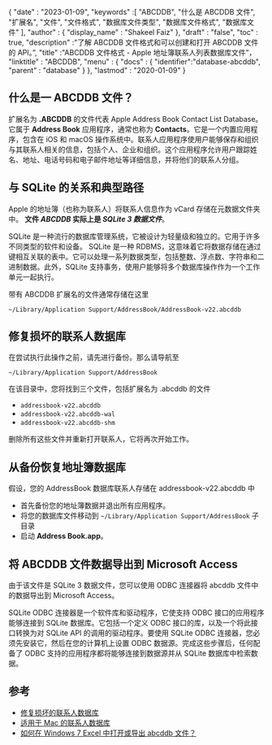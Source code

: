 {
  "date" : "2023-01-09",
  "keywords" :[ "ABCDDB", "什么是 ABCDDB 文件", "扩展名", "文件", "文件格式", "数据库文件类型", "数据库文件格式", "数据库文件" ],
  "author" : {
    "display_name" : "Shakeel Faiz"
},
  "draft" : "false",
  "toc" : true,
  "description" :"了解 ABCDDB 文件格式和可以创建和打开 ABCDDB 文件的 API。”,
  "title" :"ABCDDB 文件格式 - Apple 地址簿联系人列表数据库文件”，
  "linktitle" : "ABCDDB",
  "menu" : {
    "docs" : {
      "identifier":"database-abcddb",
      "parent" : "database"
}
},
  "lastmod" : "2020-01-09"
}

## 什么是一 ABCDDB 文件？

扩展名为 **.ABCDDB** 的文件代表 Apple Address Book Contact List Database。它属于 **Address Book** 应用程序，通常也称为 **Contacts**。它是一个内置应用程序，包含在 iOS 和 macOS 操作系统中。联系人应用程序使用户能够保存和组织与其联系人相关的信息，包括个人、企业和组织。这个应用程序允许用户跟踪姓名、地址、电话号码和电子邮件地址等详细信息，并将他们的联系人分组。

## 与 SQLite 的关系和典型路径

Apple 的地址簿（也称为联系人）将联系人信息作为 vCard 存储在元数据文件夹中。 **文件 _ABCDDB_ 实际上是 _SQLite 3 数据文件_**。

SQLite 是一种流行的数据库管理系统，它被设计为轻量级和独立的。它用于许多不同类型的软件和设备。 SQLite 是一种 RDBMS，这意味着它将数据存储在通过键相互关联的表中。它可以处理一系列数据类型，包括整数、浮点数、字符串和二进制数据。此外，SQLite 支持事务，使用户能够将多个数据库操作作为一个工作单元一起执行。

带有 ABCDDB 扩展名的文件通常存储在这里

`~/Library/Application Support/AddressBook/AddressBook-v22.abcddb`

## 修复损坏的联系人数据库

在尝试执行此操作之前，请先进行备份。那么请导航至

`~/Library/Application Support/AddressBook`

在该目录中，您将找到三个文件，包括扩展名为 .abcddb 的文件

- `addressbook-v22.abcddb`
- `addressbook-v22.abcddb-wal`
- `addressbook-v22.abcddb-shm`

删除所有这些文件并重新打开联系人，它将再次开始工作。

## 从备份恢复地址簿数据库

假设，您的 AddressBook 数据库联系人存储在 addressbook-v22.abcddb 中

- 首先备份您的地址簿数据并退出所有应用程序。
- 将您的数据库文件移动到 `~/Library/Application Support/AddressBook` 子目录
- 启动 **Address Book.app**。

## 将 ABCDDB 文件数据导出到 Microsoft Access

由于该文件是 SQLite 3 数据文件，您可以使用 ODBC 连接器将 abcddb 文件中的数据导出到 Microsoft Access。

SQLite ODBC 连接器是一个软件库和驱动程序，它使支持 ODBC 接口的应用程序能够连接到 SQLite 数据库。它包括一个定义 ODBC 接口的库，以及一个将此接口转换为对 SQLite API 的调用的驱动程序。要使用 SQLite ODBC 连接器，您必须先安装它，然后在您的计算机上设置 ODBC 数据源。完成这些步骤后，任何配备了 ODBC 支持的应用程序都将能够连接到数据源并从 SQLite 数据库中检索数据。

## 参考
* [修复损坏的联系人数据库](https://discussions.apple.com/docs/DOC-10581)
* [适用于 Mac 的联系人数据库](https://nitroreward.weebly.com/blog/contact-database-for-mac)
* [如何在 Windows 7 Excel 中打开或导出 abcddb 文件？](https://apple.stackexchange.com/questions/52888/how-can-i-open-or-export-a-abcddb-file-在-windows-7-excel)


